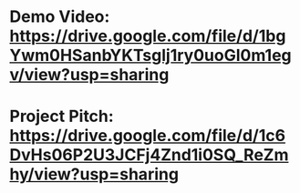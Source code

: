 # Demo Video: https://drive.google.com/file/d/1bgYwm0HSanbYKTsglj1ry0uoGl0m1egv/view?usp=sharing
# Project Pitch: https://drive.google.com/file/d/1c6DvHs06P2U3JCFj4Znd1i0SQ_ReZmhy/view?usp=sharing
